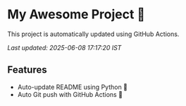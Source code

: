 # My Awesome Project 🚀

This project is automatically updated using GitHub Actions.

_Last updated: 2025-06-08 17:17:20 IST_

## Features
- Auto-update README using Python 🐍
- Auto Git push with GitHub Actions 🤖
